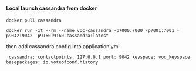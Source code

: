 #### Local launch cassandra from docker
`docker pull cassandra`

`docker run -it --rm --name voc-cassandra -p7000:7000 -p7001:7001 -p9042:9042 -p9160:9160 cassandra:latest`

then add cassandra config into application.yml

`
cassandra:
  contactpoints: 127.0.0.1
  port: 9042
  keyspace: voc_keyspace
  basepackages: io.voteofconf.history`
